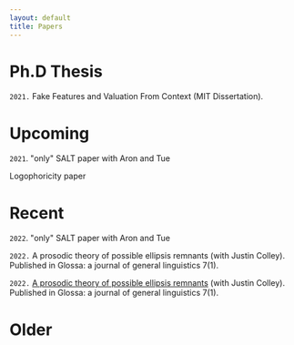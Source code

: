 ```yaml
---
layout: default
title: Papers
---
```



# Ph.D Thesis

`2021.` Fake Features and Valuation From Context (MIT Dissertation).



# Upcoming




`2021`. "only" SALT paper with Aron and Tue


Logophoricity paper


# Recent

`2022`. "only" SALT paper with Aron and Tue


`2022.` A prosodic theory of possible ellipsis remnants (with Justin Colley). Published in Glossa: a journal of general linguistics 7(1).


`2022.` [A prosodic theory of possible ellipsis remnants](https://www.glossa-journal.org/article/id/5747/) (with Justin Colley). Published in Glossa: a journal of general linguistics 7(1).

# Older
